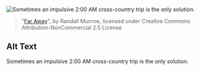 ![Sometimes an impulsive 2:00 AM cross-country trip is the only solution.](https://imgs.xkcd.com/comics/far_away.png)
> "[Far Away](https://xkcd.com/352/)", by Randall Munroe, licensed under Creative Commons Attribution-NonCommercial 2.5 License

## Alt Text
Sometimes an impulsive 2:00 AM cross-country trip is the only solution.
